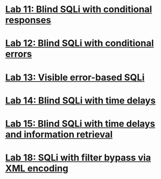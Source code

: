 # [Lab 11: Blind SQLi with conditional responses]()


# [Lab 12: Blind SQLi with conditional errors]()


# [Lab 13: Visible error-based SQLi]()


# [Lab 14: Blind SQLi with time delays]()


# [Lab 15: Blind SQLi with time delays and information retrieval]()


# [Lab 18: SQLi with filter bypass via XML encoding]()
